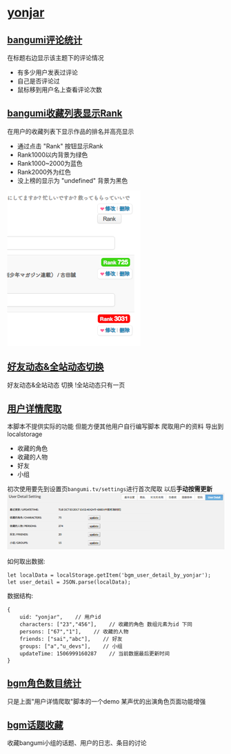 # [yonjar](https://bgm.tv/user/yonjar)

## [bangumi评论统计](https://github.com/bangumi/scripts/blob/master/yonjar/comments_detail.user.js?raw=true)

在标题右边显示该主题下的评论情况 

- 有多少用户发表过评论 
- 自己是否评论过 
- 鼠标移到用户名上查看评论次数

## [bangumi收藏列表显示Rank](https://github.com/bangumi/scripts/blob/master/yonjar/show_rank.user.js?raw=true)

在用户的收藏列表下显示作品的排名并高亮显示		

- 通过点击 "Rank" 按钮显示Rank
- Rank1000以内背景为绿色 
- Rank1000~2000为蓝色 
- Rank2000外为红色 
- 没上榜的显示为 "undefined" 背景为黑色

![bangumi收藏列表显示Rank效果](images/show_rank_demo1.png)

## [好友动态&全站动态切换](https://github.com/bangumi/scripts/blob/master/yonjar/timeline_switch.user.js?raw=true)

好友动态&全站动态 切换
!全站动态只有一页

## [用户详情爬取](https://github.com/bangumi/scripts/blob/master/yonjar/user_detail.user.js?raw=true)

本脚本不提供实际的功能 但能方便其他用户自行编写脚本
爬取用户的资料 导出到localstorage

- 收藏的角色
- 收藏的人物
- 好友
- 小组

初次使用要先到设置页`bangumi.tv/settings`进行首次爬取 以后**手动按需更新**
![用户详情爬取设置](images/user_detail_demo1.png)

如何取出数据:

	let localData = localStorage.getItem('bgm_user_detail_by_yonjar');
	let user_detail = JSON.parse(localData);

数据结构:

	{
		uid: "yonjar",    // 用户id
		characters: ["23","456"],    // 收藏的角色 数组元素为id 下同
		persons: ["67","1"],    // 收藏的人物
		friends: ["sai","abc"],    // 好友
		groups: ["a","u_devs"],    // 小组
		updateTime: 1506999160287    // 当前数据最后更新时间
	}

## [bgm角色数目统计](https://github.com/bangumi/scripts/blob/master/yonjar/character_plus.user.js?raw=true)

只是上面"用户详情爬取"脚本的一个demo
某声优的出演角色页面功能增强

## [bgm话题收藏](https://github.com/bangumi/scripts/blob/master/yonjar/topic_collect.user.js?raw=true)

收藏bangumi小组的话题、用户的日志、条目的讨论